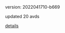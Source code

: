 version: 2022041710-b669

updated 20 avds

[details](https://github.com/0x74f917491bfa7ebfa379/ali_avd_db/blob/master/change_log/2022/04/17/10/b669.txt)